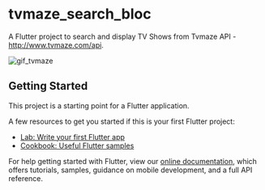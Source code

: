 # tvmaze_search_bloc

A Flutter project to search and display TV Shows from Tvmaze API - http://www.tvmaze.com/api.

![gif_tvmaze](https://gfycat.com/insistentcomplicatedarrowworm)

## Getting Started

This project is a starting point for a Flutter application.

A few resources to get you started if this is your first Flutter project:

- [Lab: Write your first Flutter app](https://flutter.io/docs/get-started/codelab)
- [Cookbook: Useful Flutter samples](https://flutter.io/docs/cookbook)

For help getting started with Flutter, view our 
[online documentation](https://flutter.io/docs), which offers tutorials, 
samples, guidance on mobile development, and a full API reference.
